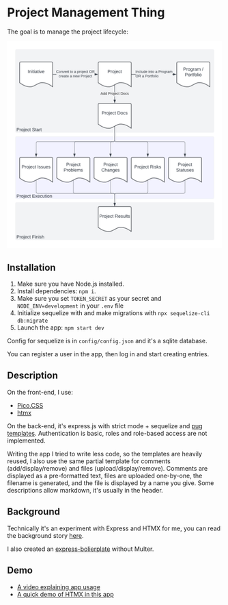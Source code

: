 # Project Management Thing

The goal is to manage the project lifecycle:

![Project lifecycle](pmo.png "Project lifecycle")

## Installation

1. Make sure you have Node.js installed.
2. Install dependencies: `npm i`.
3. Make sure you set `TOKEN_SECRET` as your secret and `NODE_ENV=development` in your `.env` file
4. Initialize sequelize with and make migrations with `npx sequelize-cli db:migrate`
3. Launch the app: `npm start dev`

Config for sequelize is in `config/config.json` and it's a sqlite database.

You can register a user in the app, then log in and start creating entries.

## Description

On the front-end, I use:

- [Pico.CSS](https://picocss.com/)
- [htmx](https://htmx.org/)

On the back-end, it's express.js with strict mode + sequelize and [pug templates](https://pugjs.org/). Authentication is basic, roles and role-based access are not implemented.

Writing the app I tried to write less code, so the templates are heavily reused, I also use the same partial template for comments (add/display/remove) and files (upload/display/remove). Comments are displayed as a pre-formatted text, files are uploaded one-by-one, the filename is generated, and the file is displayed by a name you give. Some descriptions allow markdown, it's usually in the header.

## Background

Technically it's an experiment with Express and HTMX for me, you can read the background story [here](https://en.kovchinnikov.info/2024-11-express.html).

I also created an [express-bolierplate](https://github.com/ikostas/expressbp) without Multer.

## Demo

- [A video explaining app usage](https://www.youtube.com/watch?v=ykY-MSdFwmo)
- [A quick demo of HTMX in this app](https://www.youtube.com/watch?v=_cEqjjdr3uw)
